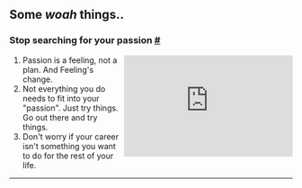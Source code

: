 ## Some _woah_ things..

### Stop searching for your passion [#](#stop-passion-searching)

<iframe align="right"  width="300" height="180"  src="https://www.youtube.com/embed/6MBaFL7sCb8" title="YouTube video player" frameborder="0" allow="accelerometer; autoplay; clipboard-write; encrypted-media; gyroscope; picture-in-picture" allowfullscreen></iframe>

1. Passion is a feeling, not a plan. And Feeling's change.
2. Not everything you do needs to fit into your "passion". Just try things. Go out there and try things.
3. Don't worry if your career isn't something you want to do for the rest of your life.

---
